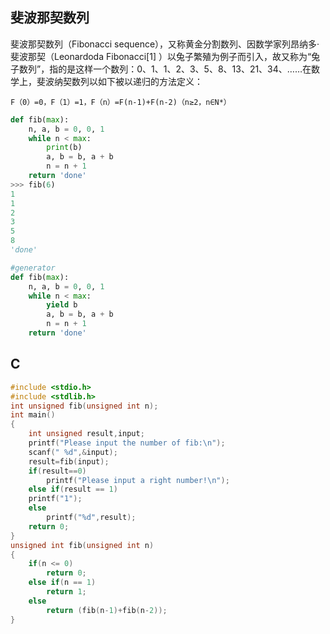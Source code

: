 ## 斐波那契数列

斐波那契数列（Fibonacci sequence），又称黄金分割数列、因数学家列昂纳多·斐波那契（Leonardoda Fibonacci[1]  ）以兔子繁殖为例子而引入，故又称为“兔子数列”，指的是这样一个数列：0、1、1、2、3、5、8、13、21、34、……在数学上，斐波纳契数列以如下被以递归的方法定义：

```
F（0）=0，F（1）=1，F（n）=F(n-1)+F(n-2)（n≥2，n∈N*）
```

```python
def fib(max):
    n, a, b = 0, 0, 1
    while n < max:
        print(b)
        a, b = b, a + b
        n = n + 1
    return 'done'
>>> fib(6)
1
1
2
3
5
8
'done'

#generator
def fib(max):
    n, a, b = 0, 0, 1
    while n < max:
        yield b
        a, b = b, a + b
        n = n + 1
    return 'done'
```


## C

```c
#include <stdio.h>
#include <stdlib.h>
int unsigned fib(unsigned int n);
int main()
{
    int unsigned result,input;
    printf("Please input the number of fib:\n");
    scanf(" %d",&input);
    result=fib(input);
    if(result==0)
        printf("Please input a right number!\n");
    else if(result == 1)
    printf("1");
    else
        printf("%d",result);
    return 0;
}
unsigned int fib(unsigned int n)
{
    if(n <= 0)
        return 0;
    else if(n == 1)
        return 1;
    else
        return (fib(n-1)+fib(n-2));
}
```
